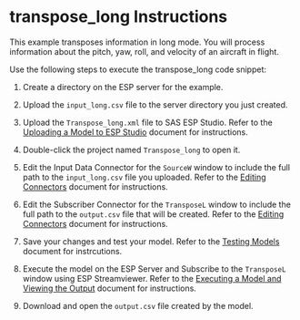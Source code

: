 # transpose_long Instructions

This example transposes information in long mode. You will process information about the pitch, yaw, roll, and velocity of an aircraft in flight.

Use the following steps to execute the transpose_long code snippet:

1.  Create a directory on the ESP server for the example.

2.  Upload the `input_long.csv` file to the server directory you just created.

3.  Upload the `Transpose_long.xml` file to SAS ESP Studio. Refer to the [Uploading a Model to ESP Studio](../../../docs/uploading.md) document for instructions.
  
4.  Double-click the project named `Transpose_long` to open it.

5.  Edit the Input Data Connector for the `SourceW` window to include the full path to the `input_long.csv` file you uploaded. Refer to the [Editing Connectors](../../../docs/connectors.md) document for instructions.

6.  Edit the Subscriber Connector for the `TransposeL` window to include the full path to the `output.csv` file that will be created. Refer to the [Editing Connectors](../../../docs/connectors.md) document for instructions.

7.  Save your changes and test your model. Refer to the [Testing Models](../../../docs/testing.md) document for instrcutions.

8.  Execute the model on the ESP Server and Subscribe to the `TransposeL` window using ESP Streamviewer. Refer to the [Executing a Model and Viewing the Output](../../../docs/executing.md) document for instructions.

9.  Download and open the `output.csv` file created by the model.